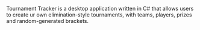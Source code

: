 Tournament Tracker is a desktop application written in C# that allows users to create ur own elimination-style tournaments, with teams, players, prizes and random-generated brackets.
